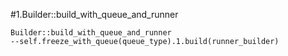 #1.Builder::build_with_queue_and_runner

```
Builder::build_with_queue_and_runner
--self.freeze_with_queue(queue_type).1.build(runner_builder)

```